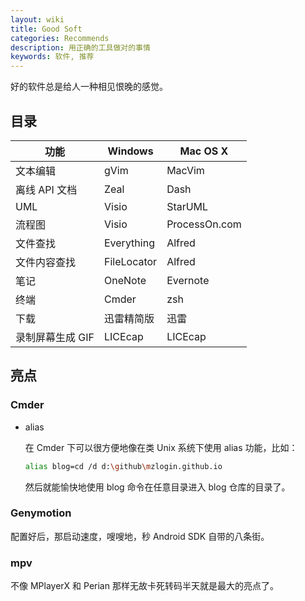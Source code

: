 ```yaml
---
layout: wiki
title: Good Soft
categories: Recommends
description: 用正确的工具做对的事情
keywords: 软件, 推荐
---
```


好的软件总是给人一种相见恨晚的感觉。

## 目录

| 功能             | Windows        | Mac OS X       |
|------------------|----------------|----------------|
| 文本编辑         | gVim           | MacVim         |
| 离线 API 文档    | Zeal           | Dash           |
| UML              | Visio          | StarUML        |
| 流程图           | Visio          | ProcessOn.com  |
| 文件查找         | Everything     | Alfred         |
| 文件内容查找     | FileLocator    | Alfred         |
| 笔记             | OneNote        | Evernote       |
| 终端             | Cmder          | zsh            |
| 下载             | 迅雷精简版     | 迅雷           |
| 录制屏幕生成 GIF | LICEcap        | LICEcap        |

## 亮点

### Cmder

* alias

  在 Cmder 下可以很方便地像在类 Unix 系统下使用 alias 功能，比如：

  ```sh
  alias blog=cd /d d:\github\mzlogin.github.io
  ```

  然后就能愉快地使用 blog 命令在任意目录进入 blog 仓库的目录了。

### Genymotion

配置好后，那启动速度，嗖嗖地，秒 Android SDK 自带的八条街。

### mpv

不像 MPlayerX 和 Perian 那样无故卡死转码半天就是最大的亮点了。
